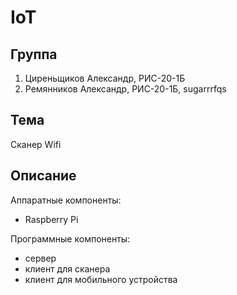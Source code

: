 # IoT

## Группа
1. Циреньщиков Александр, РИС-20-1Б
2. Ремянников Александр, РИС-20-1Б, sugarrrfqs

## Тема
Сканер Wifi 

## Описание
Аппаратные компоненты:
- Raspberry Pi

Программные компоненты:
- сервер
- клиент для сканера
- клиент для мобильного устройства
